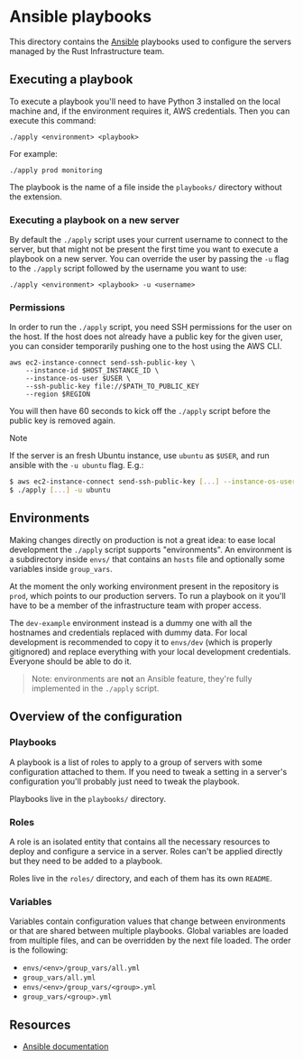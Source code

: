 # Ansible playbooks

This directory contains the [Ansible] playbooks used to configure the servers
managed by the Rust Infrastructure team.

## Executing a playbook

To execute a playbook you'll need to have Python 3 installed on the local
machine and, if the environment requires it, AWS credentials. Then you can
execute this command:

```
./apply <environment> <playbook>
```

For example:

```
./apply prod monitoring
```

The playbook is the name of a file inside the `playbooks/` directory without
the extension.

### Executing a playbook on a new server

By default the `./apply` script uses your current username to connect to the
server, but that might not be present the first time you want to execute a
playbook on a new server. You can override the user by passing the `-u` flag to
the `./apply` script followed by the username you want to use:

```
./apply <environment> <playbook> -u <username>
```

### Permissions

In order to run the `./apply` script, you need SSH permissions for the user
on the host. If the host does not already have a public key for the given
user, you can consider temporarily pushing one to the host using the AWS CLI.

```
aws ec2-instance-connect send-ssh-public-key \
    --instance-id $HOST_INSTANCE_ID \
    --instance-os-user $USER \
    --ssh-public-key file://$PATH_TO_PUBLIC_KEY
    --region $REGION
```

You will then have 60 seconds to kick off the `./apply` script before the
public key is removed again.

> [!NOTE]
> If the server is an fresh Ubuntu instance, use `ubuntu` as `$USER`, and
> run ansible with the `-u ubuntu` flag.
> E.g.:
>
> ```sh
> $ aws ec2-instance-connect send-ssh-public-key [...] --instance-os-user 'ubuntu' [...]
> $ ./apply [...] -u ubuntu
> ```

## Environments

Making changes directly on production is not a great idea: to ease local
development the `./apply` script supports "environments". An environment is a
subdirectory inside `envs/` that contains an `hosts` file and optionally some
variables inside `group_vars`.

At the moment the only working environment present in the repository is `prod`,
which points to our production servers. To run a playbook on it you'll have to
be a member of the infrastructure team with proper access.

The `dev-example` environment instead is a dummy one with all the hostnames and
credentials replaced with dummy data. For local development is recommended to
copy it to `envs/dev` (which is properly gitignored) and replace everything
with your local development credentials. Everyone should be able to do it.

> Note: environments are **not** an Ansible feature, they're fully implemented
> in the `./apply` script.

## Overview of the configuration

### Playbooks

A playbook is a list of roles to apply to a group of servers with some
configuration attached to them. If you need to tweak a setting in a server's
configuration you'll probably just need to tweak the playbook.

Playbooks live in the `playbooks/` directory.

### Roles

A role is an isolated entity that contains all the necessary resources to
deploy and configure a service in a server. Roles can't be applied directly but
they need to be added to a playbook.

Roles live in the `roles/` directory, and each of them has its own `README`.

### Variables

Variables contain configuration values that change between environments or that
are shared between multiple playbooks. Global variables are loaded from
multiple files, and can be overridden by the next file loaded. The order is the
following:

* `envs/<env>/group_vars/all.yml`
* `group_vars/all.yml`
* `envs/<env>/group_vars/<group>.yml`
* `group_vars/<group>.yml`

## Resources

* [Ansible documentation][Ansible]

[Ansible]: https://docs.ansible.com/ansible/
[op]: https://app-updates.agilebits.com/product_history/CLI

